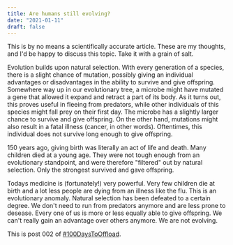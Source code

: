 ```yaml
---
title: Are humans still evolving?
date: "2021-01-11"
draft: false
---
```


This is by no means a scientifically accurate article. These are my thoughts, and I'd be happy to discuss this topic. Take it with a grain of salt.

Evolution builds upon natural selection. With every generation of a species, there is a slight chance of mutation, possibly giving an individual advantages or disadvantages in the ability to survive and give offspring. Somewhere way up in our evolutionary tree, a microbe might have mutated a gene that allowed it expand and retract a part of its body. As it turns out, this proves useful in fleeing from predators, while other individuals of this species might fall prey on their first day. The microbe has a slightly larger chance to survive and give offspring. On the other hand, mutations might also result in a fatal illness (cancer, in other words). Oftentimes, this individual does not survive long enough to give offspring.

150 years ago, giving birth was literally an act of life and death. Many children died at a young age. They were not tough enough from an evolutionary standpoint, and were therefore "filtered" out by natural selection. Only the strongest survived and gave offspring.

Todays medicine is (fortunately!) very powerful. Very few children die at birth and a lot less people are dying from an illness like the flu. This is an evolutionary anomaly. Natural selection has been defeated to a certain degree. We don't need to run from predators anymore and are less prone to desease. Every one of us is more or less equally able to give offspring. We can't really gain an advantage over others anymore. We are not evolving.

This is post 002 of [#100DaysToOffload](https://100daystooffload.com/).
